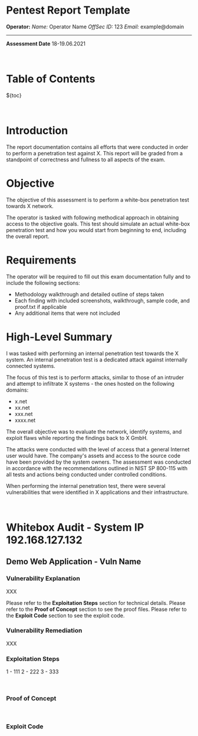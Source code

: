# Pentest Report Template

**Operator:**
*Name:* Operator Name
*OffSec ID:* 123
*Email:* example@domain

* * *

**Assessment Date**
18-19.06.2021

<div style="page-break-after: always; visibility: hidden;">\pagebreak</div>

# Table of Contents

${toc}

<div style="page-break-after: always; visibility: hidden;">\pagebreak</div>

# Introduction

The report documentation contains all efforts that were conducted in order to perform a penetration test against X.
This report will be graded from a standpoint of correctness and fullness to all aspects of the exam.

# Objective

The objective of this assessment is to perform a white-box penetration test towards X network.

The operator is tasked with following methodical approach in obtaining access to the objective goals.
This test should simulate an actual white-box penetration test and how you would start from beginning to end, including the overall report.

# Requirements

The operator will be required to fill out this exam documentation fully and to include the following sections:

- Methodology walkthrough and detailed outline of steps taken
- Each finding with included screenshots, walkthrough, sample code, and proof.txt if applicable
- Any additional items that were not included

# High-Level Summary

I was tasked with performing an internal penetration test towards the X system. 
An internal penetration test is a dedicated attack against internally connected systems. 

The focus of this test is to perform attacks, similar to those of an intruder and attempt 
to infiltrate X systems - the ones hosted on the following domains:

- x.net
- xx.net
- xxx.net
- xxxx.net

The overall objective was to evaluate the network, identify systems, and exploit flaws while reporting
the findings back to X GmbH.

The attacks were conducted with the level of access that a general Internet user would have.
The company's assets and access to the source code have been provided by the system owners.
The assessment was conducted in accordance with the recommendations outlined in NIST SP 800-115 
with all tests and actions being conducted under controlled conditions.


When performing the internal penetration test, there were several vulnerabilities that were identified
in X applications and their infrastructure.

<div style="page-break-after: always; visibility: hidden;">\pagebreak</div>

# Whitebox Audit - System IP 192.168.127.132

## Demo Web Application - Vuln Name

### Vulnerability Explanation

XXX

Please refer to the **Exploitation Steps** section for technical details.
Please refer to the **Proof of Concept** section to see the proof files.
Please refer to the **Exploit Code** section to see the exploit code.

### Vulnerability Remediation

XXX

### Exploitation Steps

1 - 111
2 - 222
3 - 333

<div style="page-break-after: always; visibility: hidden;">\pagebreak</div>

### Proof of Concept

<div style="page-break-after: always; visibility: hidden;">\pagebreak</div>

### Exploit Code

<div style="page-break-after: always; visibility: hidden;">\pagebreak</div>

